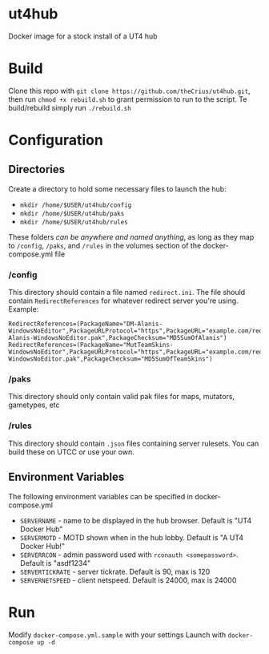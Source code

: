 # ut4hub
Docker image for a stock install of a UT4 hub

# Build
Clone this repo with `git clone https://github.com/theCrius/ut4hub.git`, then run `chmod +x rebuild.sh` to grant permission to run to the script. Te build/rebuild simply run `./rebuild.sh`

# Configuration 

## Directories
Create a directory to hold some necessary files to launch the hub:

- `mkdir /home/$USER/ut4hub/config` 
- `mkdir /home/$USER/ut4hub/paks`
- `mkdir /home/$USER/ut4hub/rules`

These folders *can be anywhere and named anything*, as long as they map to `/config`, `/paks`, and `/rules` in the volumes section of the docker-compose.yml file

### /config
This directory should contain a file named `redirect.ini`. The file should contain `RedirectReferences` for whatever redirect server you're using. Example:

```
RedirectReferences=(PackageName="DM-Alanis-WindowsNoEditor",PackageURLProtocol="https",PackageURL="example.com/redirect/DM-Alanis-WindowsNoEditor.pak",PackageChecksum="MD5SumOfAlanis")
RedirectReferences=(PackageName="MutTeamSkins-WindowsNoEditor",PackageURLProtocol="https",PackageURL="example.com/redirect/MutTeamSkins-WindowsNoEditor.pak",PackageChecksum="MD5SumOfTeamSkins")
```

### /paks

This directory should only contain valid pak files for maps, mutators, gametypes, etc

### /rules

This directory should contain `.json` files containing server rulesets. You can build these on UTCC or use your own.

## Environment Variables

The following environment variables can be specified in docker-compose.yml

- `SERVERNAME` - name to be displayed in the hub browser. Default is "UT4 Docker Hub"
- `SERVERMOTD` - MOTD shown when in the hub lobby. Default is "A UT4 Docker Hub!"
- `SERVERRCON` - admin password used with `rconauth <somepassword>`. Default is "asdf1234"
- `SERVERTICKRATE` - server tickrate. Default is 90, max is 120
- `SERVERNETSPEED` - client netspeed. Default is 24000, max is 24000

# Run
Modify `docker-compose.yml.sample` with your settings 
Launch with `docker-compose up -d`

